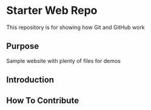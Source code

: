 # Starter Web Repo

This repository is for showing how Git and GitHub work

## Purpose

Sample website with plenty of files for demos

## Introduction

## How To Contribute